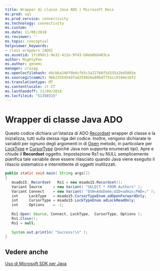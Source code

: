 ```yaml
---
title: Wrapper di classe Java ADO | Microsoft Docs
ms.prod: sql
ms.prod_service: connectivity
ms.technology: connectivity
ms.custom: ''
ms.date: 11/08/2018
ms.reviewer: ''
ms.topic: conceptual
helpviewer_keywords:
- class wrappers [ADO]
ms.assetid: 1fc09dc1-9e32-412e-9f43-b8eb8bb483ca
author: MightyPen
ms.author: genemi
manager: craigg
ms.openlocfilehash: ddcbba246f0bdcfb5c3a22766f5d335a2bd5893e
ms.sourcegitcommit: 96b2355d54dfad259826e88bdff91cc9344e16f2
ms.translationtype: MT
ms.contentlocale: it-IT
ms.lasthandoff: 11/09/2018
ms.locfileid: "51350315"
---
```

# <a name="ado-java-class-wrappers"></a>Wrapper di classe Java ADO
Questo codice dichiara un'istanza di ADO [Recordset](../../../ado/reference/ado-api/recordset-object-ado.md) wrapper di classe e la inizializza, tutti sulla stessa riga del codice. Inoltre, vengono dichiarate le variabili per ognuno degli argomenti in di [Open](../../../ado/reference/ado-api/open-method-ado-recordset.md) metodo, in particolare per [LockType](../../../ado/reference/ado-api/locktype-property-ado.md) e [CursorType](../../../ado/reference/ado-api/cursortype-property-ado.md) (poiché Java non supporta enumerati tipi). Apre e chiude il **Recordset** oggetto. Impostazione Rs1 su NULL semplicemente pianifica tale variabile deve essere rilasciato quando Java viene eseguito il rilascio sistematico e intermittente di oggetti inutilizzati.  
  
```java
public static void main( String args[])  
{  
   msado15._Recordset   Rs1 = new msado15.Recordset();  
   Variant Source     = new Variant( "SELECT * FROM Authors" );  
   Variant Connect    = new Variant( "DSN=AdoDemo;UID=admin;PWD=;" );  
   int     LockType   = msado15.CursorTypeEnum.adOpenForwardOnly;  
   int     CursorType = msado15.LockTypeEnum.adLockReadOnly;  
   int     Options    = -1;  
  
   Rs1.Open( Source, Connect, LockType,  CursorType, Options );  
   Rs1.Close();  
   Rs1 = null;  
  
   System.out.println( "Success!\n" );  
}  
```  
  
## <a name="see-also"></a>Vedere anche  
 [Uso di Microsoft SDK per Java](../../../ado/guide/appendixes/using-the-microsoft-sdk-for-java.md)
